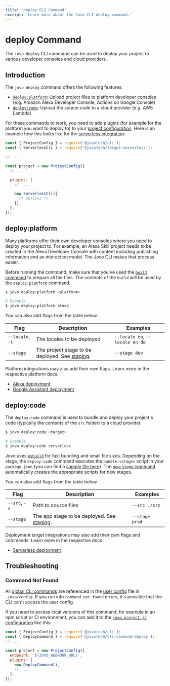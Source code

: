 ```yaml
---
title: 'deploy CLI Command'
excerpt: 'Learn more about the Jovo CLI deploy command.'
---
```


# deploy Command

The `jovo deploy` CLI command can be used to deploy your project to various developer consoles and cloud providers.

## Introduction

The `jovo deploy` command offers the following features:

- [`deploy:platform`](#deploy-platform): Upload project files to platform developer consoles (e.g. Amazon Alexa Developer Console, Actions on Google Console)
- [`deploy:code`](#deploy-code): Upload the source code to a cloud provider (e.g. AWS Lambda)

For these commands to work, you need to add plugins (for example for the platform you want to deploy to) to your [project configuration](./project-config.md). Here is an example how this looks like for the [serverless integration](https://www.jovo.tech/marketplace/target-serverless):

```js
const { ProjectConfig } = require('@jovotech/cli');
const { ServerlessCli } = require('@jovotech/target-serverless');

// ...

const project = new ProjectConfig({
  // ...

  plugins: [
    // ...

    new ServerlessCli({
      /* options */
    }),
  ],
});
```

## deploy:platform

Many platforms offer their own developer consoles where you need to deploy your project to. For example, an Alexa Skill project needs to be created in the Alexa Developer Console with content including publishing information and an interaction model. The Jovo CLI makes that process easier.

Before running the command, make sure that you've used the [`build` command](./build-command.md) to prepare all the files. The contents of the `build` will be used by the `deploy:platform` command.

```sh
$ jovo deploy:platform <platform>

# Example
$ jovo deploy:platform alexa
```

You can also add flags from the table below.

| Flag             | Description                                                                   | Examples                        |
| ---------------- | ----------------------------------------------------------------------------- | ------------------------------- |
| `--locale`, `-l` | The locales to be deployed                                                    | `--locale en`, `--locale en de` |
| `--stage`        | The project stage to be deployed. See [staging](./project-config.md#staging). | `--stage dev`                   |

Platform integrations may also add their own flags. Learn more in the respective platform docs:

- [Alexa deployment](https://www.jovo.tech/marketplace/platform-alexa/cli-commands#deploy)
- [Google Assistant deployment](https://www.jovo.tech/marketplace/platform-googleassistant/cli-commands#deploy)

## deploy:code

The `deploy:code` command is used to bundle and deploy your project's code (typically the contents of the `src` folder) to a cloud provider.

```sh
$ jovo deploy:code <target>

# Example
$ jovo deploy:code serverless
```

Jovo uses [`esbuild`](https://github.com/evanw/esbuild) for fast bundling and small file sizes. Depending on the stage, the `deploy:code` command executes the `bundle:<stage>` script in your `package.json` (you can find a [sample file here](https://github.com/jovotech/jovo-v4-template/blob/master/package.json)). The [`new:stage` command](./new-command.md#new-stage) automatically creates the appropriate scripts for new stages.

You can also add flags from the table below.

| Flag          | Description                                                                      | Examples       |
| ------------- | -------------------------------------------------------------------------------- | -------------- |
| `--src`, `-s` | Path to source files                                                             | `--src ./src`  |
| `--stage`     | The app stage to be deployed. See [staging](https://www.jovo.tech/docs/staging). | `--stage prod` |

Deployment target integrations may also add their own flags and commands. Learn more in the respective docs:

- [Serverless deployment](https://www.jovo.tech/marketplace/target-serverless)

## Troubleshooting

### Command Not Found

All [global CLI commands](https://www.jovo.tech/docs/cli#commands) are referenced in the [user config](https://www.jovo.tech/docs/cli#user-config) file in `.jovo/config`. If you run into `command not found` errors, it's possible that the CLI can't access the user config.

If you need to access local versions of this command, for example in an npm script or CI environment, you can add it to the [`jovo.project.js` configuration](./project-config.md) like this:

```js
const { ProjectConfig } = require('@jovotech/cli');
const { DeployCommand } = require('@jovotech/cli-command-deploy');
// ...

const project = new ProjectConfig({
  endpoint: '${JOVO_WEBHOOK_URL}',
  plugins: [
    new DeployCommand(),
    // ...
  ],
});
```

